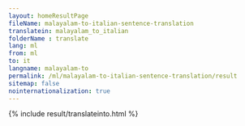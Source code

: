 ```yaml
---
layout: homeResultPage
fileName: malayalam-to-italian-sentence-translation
translatein: malayalam_to_italian
folderName : translate
lang: ml
from: ml
to: it
langname: malayalam-to
permalink: /ml/malayalam-to-italian-sentence-translation/result
sitemap: false
nointernationalization: true
---
```

{% include result/translateinto.html %}

<script src="/js/result/translation.js" data-foldername="{{page.folderName}}" data-lang="{{page.lang}}"></script>
